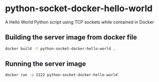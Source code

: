# python-socket-docker-hello-world
A Hello World Python script using TCP sockets while contained in Docker

## Building the server image from docker file
```bash
docker build -t python-socket-docker-hello-world .
```

## Running the server image
```bash
docker run -p 2222 python-socket-docker-hello-world
```
